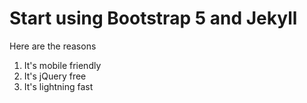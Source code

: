 # Start using Bootstrap 5 and Jekyll

Here are the reasons

1. It's mobile friendly
2. It's jQuery free
3. It's lightning fast
